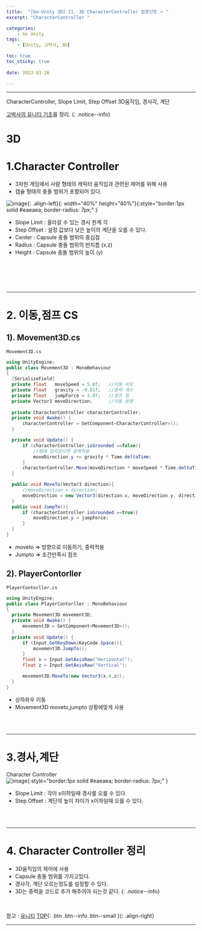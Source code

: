 ```yaml
---
title:  "[Go-Unity 3D] 11. 3D CharacterController 컴포넌트 ⭐ "
excerpt: "CharacterController "

categories:
    - Go Unity
tags:
    - [Unity, 고박사, 3D]

toc: true
toc_sticky: true
 
date: 2023-03-26

---
```

- - -

CharacterController, Slope Limit, Step Offset 3D움직임, 경사각, 계단

[고박사의 유니티 기초](https://www.inflearn.com/course/%EA%B3%A0%EB%B0%95%EC%82%AC-%EC%9C%A0%EB%8B%88%ED%8B%B0-%EA%B8%B0%EC%B4%88/dashboard)를 정리. 
{: .notice--info}


# 3D

# 1.Character Controller
-   3차원 게임에서 사람 형태의 캐릭터 움직임과 관련된 제어를 위해 사용
-   캡슐 형태의 충돌 범위가 포함되어 있다.  

![image](https://user-images.githubusercontent.com/96651722/227945585-b851340a-fa78-4982-ab06-b33f2dee9f23.png){: .align-left}{: width="40%" height="40%"}{:style="border:1px solid #eaeaea; border-radius: 7px;" }
-   Slope Limit : 올라갈 수 있는 경사 한계 각
-   Step Offset : 설정 값보다 낮은 높이의 계단을 오를 수 있다.
-   Center : Capsule 충돌 범위의 중심점
-   Radius : Capsule 충돌 범위의 반지름 (x,z)
-   Height : Capsule 충돌 범위의 높이 (y)

<br><br><br><br>

---
#  2.  이동,점프  CS

##  1). Movement3D.cs

<div class="notice--primary" markdown="1"> 

`Movement3D.cs`
  ```c#
using UnityEngine;
public class Movement3D : MonoBehaviour
{
    [SerializeField]
    private float   moveSpeed = 5.0f;   //이동 속도
    private float   gravity = -9.81f;   //중력 계수
    private float   jumpForce = 3.0f;   //점프 힘
    private Vector3 moveDirection;      //이동 방향
    
    private CharacterController characterController;
    private void Awake() {
        characterController = GetComponent<CharacterController>();
    }

    private void Update() {
        if (characterController.isGrounded ==false){
            //땅에 있지않으면 중력적용
            moveDirection.y += gravity * Time.deltaTime;
        }
        characterController.Move(moveDirection * moveSpeed * Time.deltaTime);
    }

    public void MoveTo(Vector3 direction){
        //moveDirection = direction;
        moveDirection = new Vector3(direction.x, moveDirection.y, direction.z);
    }
    public void JumpTo(){
        if (characterController.isGrounded ==true){
            moveDirection.y = jumpForce;
        }
    }
} 
  ```
-   moveto => 방향으로 이동하기, 중력적용
-   Jumpto => 조건만족시 점프
</div>

##  2). PlayerContorller

<div class="notice--primary" markdown="1"> 

`PlayerContorller.cs`
  ```c# 
using UnityEngine;
public class PlayerContorller : MonoBehaviour
{
    private Movement3D movement3D;
    private void Awake() {
        movement3D = GetComponent<Movement3D>();
    }
    private void Update() {
        if (Input.GetKeyDown(KeyCode.Space)){
            movement3D.JumpTo();
        }
        float x = Input.GetAxisRaw("Horizontal");
        float z = Input.GetAxisRaw("Vertical");

        movement3D.MoveTo(new Vector3(x,0,z));
    }
}

  ```
-   상하좌우 이동
-   Movement3D moveto,jumpto 상황에맞게 사용

</div>
<br><br>

---
# 3.경사,계단
Character Controller  
![image](https://user-images.githubusercontent.com/96651722/227950883-ee6f0d2b-84da-4a35-9697-e9a5af993479.png){:style="border:1px solid #eaeaea; border-radius: 7px;" }  
-   Slope Limit : 각이 x이하일때 경사를 오를 수 있다.
-   Step Offset : 계단의 높이 차이가 x이하일때 오를 수 있다.

<br><br>

--- 
# 4. Character Controller 정리 
-   3D움직임의 제어에 사용
-   Capsule 충돌 범위를 가지고있다.
-   경사각, 계단 오르는정도를 설정할 수 있다.
-   3D는 중력을 코드로 추가 해주어야 되는것 같다.
{: .notice--info}

<br>

참고 : [유니티](https://docs.unity3d.com/kr/)
[TOP](#){: .btn .btn--info .btn--small }{: .align-right}
<br>
- - -
